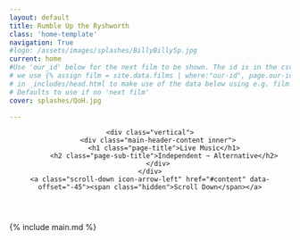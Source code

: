 ```yaml
---
layout: default
title: Rumble Up the Ryshworth
class: 'home-template'
navigation: True
#logo: /assets/images/splashes/BillyBilly5p.jpg
current: home
#Use 'our_id' below for the next film to be shown. The id is in the csv file
# we use {% assign film = site.data.films | where:"our-id", page.our-id | first  %}
# in _includes/head.html to make use of the data below using e.g. film.main-image
# Defaults to use if no 'next film'
cover: splashes/QoH.jpg

---
```

<!-- < default -->
<!-- The tag above means - insert everything in this file into the [body] of the default.hbs template -->
<!-- The big featured header  -->
<header class="main-header" style="background-image: linear-gradient(rgba(0, 0, 0, 0),rgba(0, 0, 0, 0.1)), url({{ site.baseurl }}/assets/images/{{ page.cover }}); background-position-y:0">

    <div class="vertical">
        <div class="main-header-content inner">
           <h1 class="page-title">Live Music</h1>
           <h2 class="page-sub-title">Independent ~ Alternative</h2>
        </div>
    </div>
    <a class="scroll-down icon-arrow-left" href="#content" data-offset="-45"><span class="hidden">Scroll Down</span></a>

</header>

<!-- The main content area on the homepage -->
<main id="content" class="content" role="main" markdown="1">
{% include main.md %}

</main>
